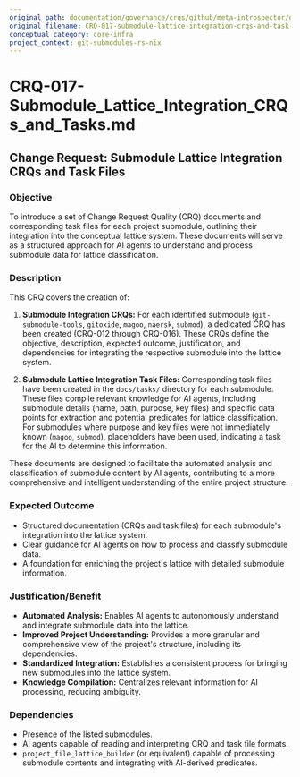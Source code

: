 ```yaml
---
original_path: documentation/governance/crqs/github/meta-introspector/git-submodules-rs-nix/docs/crq_standardized/CRQ-017-submodule-lattice-integration-crqs-and-task-files.md
original_filename: CRQ-017-submodule-lattice-integration-crqs-and-task-files.md
conceptual_category: core-infra
project_context: git-submodules-rs-nix
---
```


# CRQ-017-Submodule_Lattice_Integration_CRQs_and_Tasks.md

## Change Request: Submodule Lattice Integration CRQs and Task Files

### Objective

To introduce a set of Change Request Quality (CRQ) documents and corresponding task files for each project submodule, outlining their integration into the conceptual lattice system. These documents will serve as a structured approach for AI agents to understand and process submodule data for lattice classification.

### Description

This CRQ covers the creation of:

1.  **Submodule Integration CRQs:** For each identified submodule (`git-submodule-tools`, `gitoxide`, `magoo`, `naersk`, `submod`), a dedicated CRQ has been created (CRQ-012 through CRQ-016). These CRQs define the objective, description, expected outcome, justification, and dependencies for integrating the respective submodule into the lattice system.

2.  **Submodule Lattice Integration Task Files:** Corresponding task files have been created in the `docs/tasks/` directory for each submodule. These files compile relevant knowledge for AI agents, including submodule details (name, path, purpose, key files) and specific data points for extraction and potential predicates for lattice classification. For submodules where purpose and key files were not immediately known (`magoo`, `submod`), placeholders have been used, indicating a task for the AI to determine this information.

These documents are designed to facilitate the automated analysis and classification of submodule content by AI agents, contributing to a more comprehensive and intelligent understanding of the entire project structure.

### Expected Outcome

*   Structured documentation (CRQs and task files) for each submodule's integration into the lattice system.
*   Clear guidance for AI agents on how to process and classify submodule data.
*   A foundation for enriching the project's lattice with detailed submodule information.

### Justification/Benefit

*   **Automated Analysis:** Enables AI agents to autonomously understand and integrate submodule data into the lattice.
*   **Improved Project Understanding:** Provides a more granular and comprehensive view of the project's structure, including its dependencies.
*   **Standardized Integration:** Establishes a consistent process for bringing new submodules into the lattice system.
*   **Knowledge Compilation:** Centralizes relevant information for AI processing, reducing ambiguity.

### Dependencies

*   Presence of the listed submodules.
*   AI agents capable of reading and interpreting CRQ and task file formats.
*   `project_file_lattice_builder` (or equivalent) capable of processing submodule contents and integrating with AI-derived predicates.

